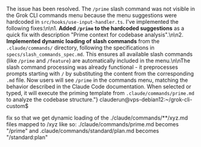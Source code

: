 The issue has been resolved. The `/prime` slash command was not visible in the Grok CLI commands menu because the menu suggestions were hardcoded in `src/hooks/use-input-handler.ts`. I've implemented the following fixes:\n\n1. **Added `/prime` to the hardcoded suggestions** as a quick fix with description \"Prime context for codebase analysis\".\n\n2. **Implemented dynamic loading of slash commands** from the `.claude/commands/` directory, following the specifications in `specs/slash_commands_spec.md`. This ensures all available slash commands (like `/prime` and `/feature`) are automatically included in the menu.\n\nThe slash command processing was already functional - it preprocesses prompts starting with `/` by substituting the content from the corresponding `.md` file. Now users will see `/prime` in the commands menu, matching the behavior described in the Claude Code documentation. When selected or typed, it will execute the priming template from `.claude/commands/prime.md` to analyze the codebase structure."}
clauderun@vps-debian12:~/grok-cli-custom$ 


fix so that we get dynamic loading of the ./claude/commands/**/xyz.md files mapped to /xyz 
like so:
./claude/commands/prime.md becomes "/prime"
and
.claude/commands/standard/plan.md becomes "/standard:plan"

